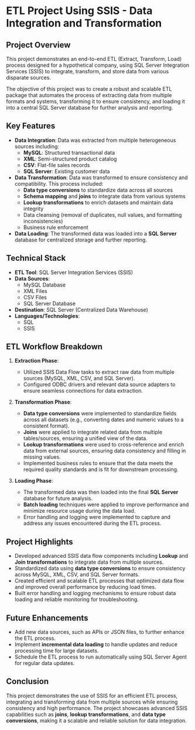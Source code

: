 
# **ETL Project Using SSIS - Data Integration and Transformation**

## **Project Overview**
This project demonstrates an end-to-end ETL (Extract, Transform, Load) process designed for a hypothetical company, using SQL Server Integration Services (SSIS) to integrate, transform, and store data from various disparate sources.

The objective of this project was to create a robust and scalable ETL package that automates the process of extracting data from multiple formats and systems, transforming it to ensure consistency, and loading it into a central SQL Server database for further analysis and reporting.

## **Key Features**
- **Data Integration**: Data was extracted from multiple heterogeneous sources including:
  - **MySQL**: Structured transactional data
  - **XML**: Semi-structured product catalog
  - **CSV**: Flat-file sales records
  - **SQL Server**: Existing customer data
- **Data Transformation**: Data was transformed to ensure consistency and compatibility. This process included:
  - **Data type conversions** to standardize data across all sources
  - **Schema mapping** and **joins** to integrate data from various systems
  - **Lookup transformations** to enrich datasets and maintain data integrity
  - Data cleansing (removal of duplicates, null values, and formatting inconsistencies)
  - Business rule enforcement
- **Data Loading**: The transformed data was loaded into a **SQL Server** database for centralized storage and further reporting.

## **Technical Stack**
- **ETL Tool**: SQL Server Integration Services (SSIS)
- **Data Sources**: 
  - MySQL Database
  - XML Files
  - CSV Files
  - SQL Server Database
- **Destination**: SQL Server (Centralized Data Warehouse)
- **Languages/Technologies**: 
  - SQL
  - SSIS

## **ETL Workflow Breakdown**
1. **Extraction Phase**:
   - Utilized SSIS Data Flow tasks to extract raw data from multiple sources (MySQL, XML, CSV, and SQL Server).
   - Configured ODBC drivers and relevant data source adapters to ensure seamless connections for data extraction.

2. **Transformation Phase**:
   - **Data type conversions** were implemented to standardize fields across all datasets (e.g., converting dates and numeric values to a consistent format).
   - **Joins** were applied to integrate related data from multiple tables/sources, ensuring a unified view of the data.
   - **Lookup transformations** were used to cross-reference and enrich data from external sources, ensuring data consistency and filling in missing values.
   - Implemented business rules to ensure that the data meets the required quality standards and is fit for downstream processing.

3. **Loading Phase**:
   - The transformed data was then loaded into the final **SQL Server** database for future analysis.
   - **Batch loading** techniques were applied to improve performance and minimize resource usage during the data load.
   - Error handling and logging were implemented to capture and address any issues encountered during the ETL process.

## **Project Highlights**
- Developed advanced SSIS data flow components including **Lookup** and **Join transformations** to integrate data from multiple sources.
- Standardized data using **data type conversions** to ensure consistency across MySQL, XML, CSV, and SQL Server formats.
- Created efficient and scalable ETL processes that optimized data flow and improved overall performance by reducing load times.
- Built error handling and logging mechanisms to ensure robust data loading and reliable monitoring for troubleshooting.


## **Future Enhancements**
- Add new data sources, such as APIs or JSON files, to further enhance the ETL process.
- Implement **incremental data loading** to handle updates and reduce processing time for large datasets.
- Schedule the ETL process to run automatically using SQL Server Agent for regular data updates.

## **Conclusion**
This project demonstrates the use of SSIS for an efficient ETL process, integrating and transforming data from multiple sources while ensuring consistency and high performance. The project showcases advanced SSIS capabilities such as **joins**, **lookup transformations**, and **data type conversions**, making it a scalable and reliable solution for data integration.


